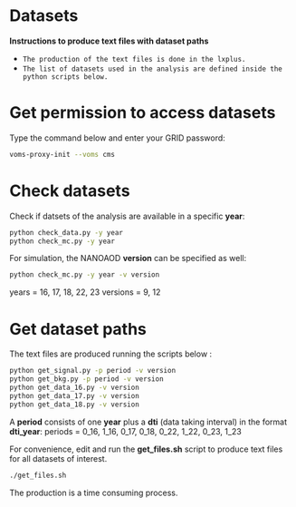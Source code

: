 # Datasets

**Instructions to produce text files with dataset paths**

* `The production of the text files is done in the lxplus.`
* `The list of datasets used in the analysis are defined inside the python scripts below.`

# Get permission to access datasets

Type the command below and enter your GRID password:
```bash
voms-proxy-init --voms cms
```

# Check datasets

Check if datsets of the analysis are available in a specific **year**:
```bash
python check_data.py -y year
python check_mc.py -y year
```

For simulation, the NANOAOD **version** can be specified as well:
```bash
python check_mc.py -y year -v version
```
years = 16, 17, 18, 22, 23
versions = 9, 12

# Get dataset paths

The text files are produced running the scripts below :   
```bash
python get_signal.py -p period -v version
python get_bkg.py -p period -v version
python get_data_16.py -v version
python get_data_17.py -v version
python get_data_18.py -v version
```
A **period** consists of one **year** plus a **dti** (data taking interval) in the format **dti_year**:
periods = 0_16, 1_16, 0_17, 0_18, 0_22, 1_22, 0_23, 1_23


For convenience, edit and run the **get_files.sh** script to produce text files for all datasets of interest.
```bash
./get_files.sh 
```
The production is a time consuming process. 





